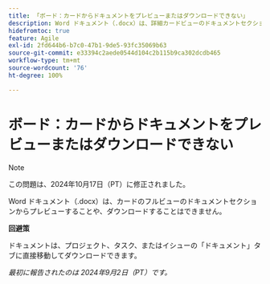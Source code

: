 ```yaml
---
title: 「ボード：カードからドキュメントをプレビューまたはダウンロードできない」
description: Word ドキュメント（.docx）は、詳細カードビューのドキュメントセクションからプレビューすることや、ダウンロードすることはできません。
hidefromtoc: true
feature: Agile
exl-id: 2fd644b6-b7c0-47b1-9de5-93fc35069b63
source-git-commit: e33394c2aede0544d104c2b115b9ca302dcdb465
workflow-type: tm+mt
source-wordcount: '76'
ht-degree: 100%

---
```


# ボード：カードからドキュメントをプレビューまたはダウンロードできない

>[!NOTE]
>
>この問題は、2024年10月17日（PT）に修正されました。

Word ドキュメント（.docx）は、カードのフルビューのドキュメントセクションからプレビューすることや、ダウンロードすることはできません。

**回避策**

ドキュメントは、プロジェクト、タスク、またはイシューの「ドキュメント」タブに直接移動してダウンロードできます。

_最初に報告されたのは 2024年9月2日（PT）です。_
